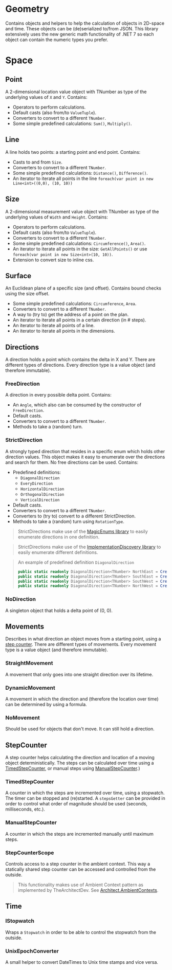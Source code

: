# Geometry

Contains objects and helpers to help the calculation of objects in 2D-space and time. 
These objects can be (de)serialized to/from JSON.
This library extensively uses the new generic math functionality of .NET 7 so each object can contain the numeric types you prefer.

# Space

## Point
A 2-dimensional location value object with TNumber as type of the underlying values of `X` and `Y`. Contains:
- Operators to perform calculations.
- Default casts (also from/to `ValueTuple`).
- Converters to convert to a different `TNumber`.
- Some simple predefined calculations: `Sum()`, `Multiply()`.

## Line
A line holds two points: a starting point and end point. Contains:
- Casts to and from `Size`.
- Converters to convert to a different `TNumber`.
- Some simple predefined calculations: `Distance()`, `Difference()`.
- An iterator to iterate all points in the line `foreach(var point in new Line<int>((0,0), (10, 10))`


## Size
A 2-dimensional measurement value object with TNumber as type of the underlying values of `Width` and `Height`. Contains:
- Operators to perform calculations.
- Default casts (also from/to `ValueTuple`).
- Converters to convert to a different `TNumber`.
- Some simple predefined calculations: `Circumference()`, `Area()`.
- An iterator to iterate all points in the size: `GetAllPoints()` or use `foreach(var point in new Size<int>(10, 10))`.
- Extension to convert size to inline css.

## Surface 
An Euclidean plane of a specific size (and offset). Contains bound checks using the size offset.
- Some simple predefined calculations: `Circumference`, `Area`.
- Converters to convert to a different `TNumber`.
- A way to (try to) get the address of a point on the plan. 
- An iterator to iterate all points in a certain direction (in # steps).
- An iterator to iterate all points of a line.
- An iterator to iterate all points in the dimensions.

## Directions
A direction holds a point which contains the delta in X and Y. There are different types of directions. 
Every direction type is a value object (and therefore immutable).

### FreeDirection
A direction in every possible delta point. Contains:
- An `Angle`, which also can be consumed by the constructor of `FreeDirection`.
- Default casts.
- Converters to convert to a different `TNumber`.
- Methods to take a (random) turn.

### StrictDirection
A strongly typed direction that resides in a specific enum which holds other direction values.
This object makes it easy to enumerate over the directions and search for them.
No free directions can be used. Contains:
- Predefined definitions: 
  - `DiagonalDirection`
  - `EveryDirection`
  - `HorizontalDirection`
  - `OrthogonalDirection`
  - `VerticalDirection`
- Default casts.
- Converters to convert to a different `TNumber`.
- Converters to (try to) convert to a different StrictDirection.
- Methods to take a (random) turn using `RotationType`.

> StrictDirections make use of the [MagicEnums library](https://github.com/Code-Chops/MagicEnums/) to easily enumerate directions in one definition.

> StrictDirections make use of the [ImplementationDiscovery library](https://github.com/Code-Chops/ImplementationDiscovery/) to easily enumerate different definitions.

> An example of predefined definition `DiagonalDirection`
> ```csharp
> public static readonly DiagonalDirection<TNumber> NorthEast = CreatePoint( 1, -1);
> public static readonly DiagonalDirection<TNumber> SouthEast = CreatePoint( 1,  1);
> public static readonly DiagonalDirection<TNumber> SouthWest = CreatePoint(-1,  1);
> public static readonly DiagonalDirection<TNumber> NorthWest = CreatePoint(-1, -1);
> ```

### NoDirection
A singleton object that holds a delta point of (0, 0).

## Movements
Describes in what direction an object moves from a starting point, using a [step counter](#StepCounter). 
There are different types of movements. Every movement type is a value object (and therefore immutable).

### StraightMovement
A movement that only goes into one straight direction over its lifetime.

### DynamicMovement
A movement in which the direction and (therefore the location over time) can be determined by using a formula.

### NoMovement
Should be used for objects that don't move. It can still hold a direction.

## StepCounter
A step counter helps calculating the direction and location of a moving object deterministically.
The steps can be calculated over time using a [TimedStepCounter](#TimedStepCounter), or manual steps using [ManualStepCounter](#ManualStepCounter).)

### TimedStepCounter
A counter in which the steps are incremented over time, using a stopwatch. 
The timer can be stopped and (re)started.
A `stepsGetter` can be provided in order to control what order of magnitude should be used (seconds, milliseconds, etc.).

### ManualStepCounter
A counter in which the steps are incremented manually until maximum steps.

### StepCounterScope
Controls access to a step counter in the ambient context. This way a statically shared step counter can be accessed and controlled from the outside.

> This functionality makes use of Ambient Context pattern as implemented by TheArchitectDev. See [Architect.AmbientContexts](https://github.com/TheArchitectDev/Architect.AmbientContexts).

## Time
### IStopwatch
Wraps a `Stopwatch` in order to be able to control the stopwatch from the outside.

### UnixEpochConverter
A small helper to convert DateTimes to Unix time stamps and vice versa.